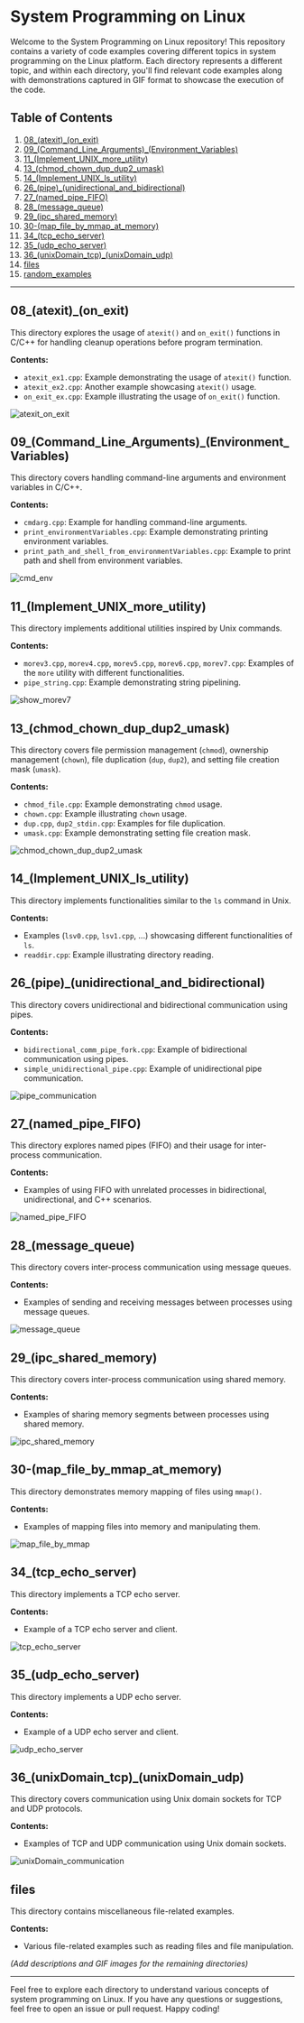 # System Programming on Linux

Welcome to the System Programming on Linux repository! This repository contains a variety of code examples covering different topics in system programming on the Linux platform. Each directory represents a different topic, and within each directory, you'll find relevant code examples along with demonstrations captured in GIF format to showcase the execution of the code.

## Table of Contents

1. [08_(atexit)_(on_exit)](#08-atexit-on_exit)
2. [09_(Command_Line_Arguments)_(Environment_Variables)](#09-command_line_arguments-environment_variables)
3. [11_(Implement_UNIX_more_utility)](#11-implement_unix_more_utility)
4. [13_(chmod_chown_dup_dup2_umask)](#13-chmod_chown_dup_dup2_umask)
5. [14_(Implement_UNIX_ls_utility)](#14-implement_unix_ls_utility)
6. [26_(pipe)_(unidirectional_and_bidirectional)](#26-pipe-unidirectional_and_bidirectional)
7. [27_(named_pipe_FIFO)](#27-named_pipe_FIFO)
8. [28_(message_queue)](#28-message_queue)
9. [29_(ipc_shared_memory)](#29-ipc_shared_memory)
10. [30-(map_file_by_mmap_at_memory)](#30-map_file_by_mmap_at_memory)
11. [34_(tcp_echo_server)](#34-tcp_echo_server)
12. [35_(udp_echo_server)](#35-udp_echo_server)
13. [36_(unixDomain_tcp)_(unixDomain_udp)](#36-unixDomain_tcp_unixDomain_udp)
14. [files](#files)
15. [random_examples](#random_examples)

---

## 08_(atexit)_(on_exit)
This directory explores the usage of `atexit()` and `on_exit()` functions in C/C++ for handling cleanup operations before program termination.

**Contents:**
- `atexit_ex1.cpp`: Example demonstrating the usage of `atexit()` function.
- `atexit_ex2.cpp`: Another example showcasing `atexit()` usage.
- `on_exit_ex.cpp`: Example illustrating the usage of `on_exit()` function.

![atexit_on_exit](08_(atexit)_(on_exit)/atexit_on_exit.gif)

## 09_(Command_Line_Arguments)_(Environment_Variables)
This directory covers handling command-line arguments and environment variables in C/C++.

**Contents:**
- `cmdarg.cpp`: Example for handling command-line arguments.
- `print_environmentVariables.cpp`: Example demonstrating printing environment variables.
- `print_path_and_shell_from_environmentVariables.cpp`: Example to print path and shell from environment variables.

![cmd_env](09_(Command_Line_Arguments)_(Environment_Variables)/cmd_env.gif)

## 11_(Implement_UNIX_more_utility)
This directory implements additional utilities inspired by Unix commands.

**Contents:**
- `morev3.cpp`, `morev4.cpp`, `morev5.cpp`, `morev6.cpp`, `morev7.cpp`: Examples of the `more` utility with different functionalities.
- `pipe_string.cpp`: Example demonstrating string pipelining.

![show_morev7](11_(Implement_UNIX_more_utility)/show_morev7.gif)

## 13_(chmod_chown_dup_dup2_umask)
This directory covers file permission management (`chmod`), ownership management (`chown`), file duplication (`dup`, `dup2`), and setting file creation mask (`umask`).

**Contents:**
- `chmod_file.cpp`: Example demonstrating `chmod` usage.
- `chown.cpp`: Example illustrating `chown` usage.
- `dup.cpp`, `dup2_stdin.cpp`: Examples for file duplication.
- `umask.cpp`: Example demonstrating setting file creation mask.

![chmod_chown_dup_dup2_umask](13_(chmod_chown_dup_dup2_umask)/chmod_chown_dup_dup2_umask.gif)

## 14_(Implement_UNIX_ls_utility)
This directory implements functionalities similar to the `ls` command in Unix.

**Contents:**
- Examples (`lsv0.cpp`, `lsv1.cpp`, ...) showcasing different functionalities of `ls`.
- `readdir.cpp`: Example illustrating directory reading.

## 26_(pipe)_(unidirectional_and_bidirectional)
This directory covers unidirectional and bidirectional communication using pipes.

**Contents:**
- `bidirectional_comm_pipe_fork.cpp`: Example of bidirectional communication using pipes.
- `simple_unidirectional_pipe.cpp`: Example of unidirectional pipe communication.

![pipe_communication](26_(pipe)_(unidirectional_and_bidirectional)/pipe_communication.gif)

## 27_(named_pipe_FIFO)
This directory explores named pipes (FIFO) and their usage for inter-process communication.

**Contents:**
- Examples of using FIFO with unrelated processes in bidirectional, unidirectional, and C++ scenarios.

![named_pipe_FIFO](27_(named_pipe_FIFO)/named_pipe_FIFO.gif)

## 28_(message_queue)
This directory covers inter-process communication using message queues.

**Contents:**
- Examples of sending and receiving messages between processes using message queues.

![message_queue](28_(message_queue)/message_queue.gif)

## 29_(ipc_shared_memory)
This directory covers inter-process communication using shared memory.

**Contents:**
- Examples of sharing memory segments between processes using shared memory.

![ipc_shared_memory](29_(ipc_shared_memory)/ipc_shared_memory.gif)

## 30-(map_file_by_mmap_at_memory)
This directory demonstrates memory mapping of files using `mmap()`.

**Contents:**
- Examples of mapping files into memory and manipulating them.

![map_file_by_mmap](30-(map_file_by_mmap_at_memory)/map_file_by_mmap.gif)

## 34_(tcp_echo_server)
This directory implements a TCP echo server.

**Contents:**
- Example of a TCP echo server and client.

![tcp_echo_server](34_(tcp_echo_server)/tcp_echo_server.gif)

## 35_(udp_echo_server)
This directory implements a UDP echo server.

**Contents:**
- Example of a UDP echo server and client.

![udp_echo_server](35_(udp_echo_server)/udp_echo_server.gif)

## 36_(unixDomain_tcp)_(unixDomain_udp)
This directory covers communication using Unix domain sockets for TCP and UDP protocols.

**Contents:**
- Examples of TCP and UDP communication using Unix domain sockets.

![unixDomain_communication](36_(unixDomain_tcp)_(unixDomain_udp)/unixDomain_communication.gif)

## files
This directory contains miscellaneous file-related examples.

**Contents:**
- Various file-related examples such as reading files and file manipulation.

*(Add descriptions and GIF images for the remaining directories)*

---

Feel free to explore each directory to understand various concepts of system programming on Linux. If you have any questions or suggestions, feel free to open an issue or pull request. Happy coding!
